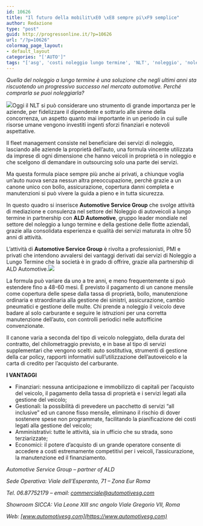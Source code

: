 ```yaml
---
id: 10626
title: "Il futuro della mobilit\xE0 \xE8 sempre pi\xF9 semplice"
author: Redazione
type: "post"
guid: http://progressonline.it/?p=10626
url: "/?p=10626"
colormag_page_layout:
- default_layout
categories: "['AUTO']"
tags: "['asg', 'costi noleggio lungo termine', 'NLT', 'noleggio', 'noleggio auto', 'noleggio lungo termine', 'noleggio lungo termine auto']"
---
```


*Quella del noleggio a lungo termine è una soluzione che negli ultimi anni sta riscuotendo un progressivo successo nel mercato automotive. Perché comprarla se puoi noleggiarla?*

![](https://progressonline.it/wp-content/uploads/2018/12/medium_jpeg-ASG.jpg)Oggi il NLT si può considerare uno strumento di grande importanza per le aziende, per fidelizzare il dipendente e sottrarlo alle sirene della concorrenza, un aspetto quanto mai importante in un periodo in cui sulle risorse umane vengono investiti ingenti sforzi finanziari e notevoli aspettative.

Il fleet management consiste nel beneficiare dei servizi di noleggio, lasciando alle aziende la proprietà dell’auto, una formula vincente utilizzata da imprese di ogni dimensione che hanno veicoli in proprietà o in noleggio e che scelgono di demandare in outsourcing solo una parte dei servizi.

Ma questa formula piace sempre più anche ai privati, a chiunque voglia un’auto nuova senza nessun altra preoccupazione, perchè grazie a un canone unico con bollo, assicurazione, copertura danni completa e manutenzioni si può vivere la guida a pieno e in tutta sicurezza.

In questo quadro si inserisce **Automotive Service Group** che svolge attività di mediazione e consulenza nel settore del Noleggio di autoveicoli a lungo termine in partnership con **ALD Automotive**, gruppo leader mondiale nel settore del noleggio a lungo termine e della gestione delle flotte aziendali, grazie alla consolidata esperienza e qualità dei servizi maturata in oltre 50 anni di attività.

L’attività di **Automotive Service Group** è rivolta a professionisti, PMI e privati che intendono avvalersi dei vantaggi derivati dai servizi di Noleggio a Lungo Termine che la società è in grado di offrire, grazie alla partnership di ALD Automotive.![](https://progressonline.it/wp-content/uploads/2017/02/noleggio-su-misura-min-300x200.jpg)

La formula può variare da uno a tre anni, e meno frequentemente si può estendere fino a 48-60 mesi. È previsto il pagamento di un canone mensile come copertura delle spese dalla tassa di proprietà, bollo, manutenzione ordinaria e straordinaria alla gestione dei sinistri, assicurazione, cambio pneumatici e gestione delle multe. Chi prende a noleggio il veicolo deve badare al solo carburante e seguire le istruzioni per una corretta manutenzione dell’auto, con controlli periodici nelle autofficine convenzionate.

Il canone varia a seconda del tipo di veicolo noleggiato, della durata del contratto, del chilometraggio previsto, e in base al tipo di servizi supplementari che vengono scelti: auto sostitutiva, strumenti di gestione della car policy, rapporti informativi sull’utilizzazione dell’autoveicolo e la carta di credito per l’acquisto del carburante.

**I VANTAGGI**

- Finanziari: nessuna anticipazione e immobilizzo di capitali per l’acquisto del veicolo, il pagamento della tassa di proprietà e i servizi legati alla gestione del veicolo;
- Gestionali: la possibilità di prevedere un pacchetto di servizi “all inclusive” ed un canone fisso mensile, eliminano il rischio di dover sostenere spese non programmate, facilitando la pianificazione dei costi legati alla gestione del veicolo;
- Amministrativi: tutte le attività, sia in ufficio che su strada, sono terziarizzate;
- Economici: il potere d’acquisto di un grande operatore consente di accedere a costi estremamente competitivi per i veicoli, l’assicurazione, la manutenzione ed il finanziamento.

*Automotive Service Group – partner of ALD*

*Sede Operativa: Viale dell’Esperanto, 71 – Zona Eur Roma*

*Tel. 06.87752179 – email: commerciale@automotivesg.com*

*Showroom SICCA: Via Leone XIII snc angolo Viale Gregorio VII, Roma*

*Web: [www.automotivesg.com](https://www.automotivesg.com)*